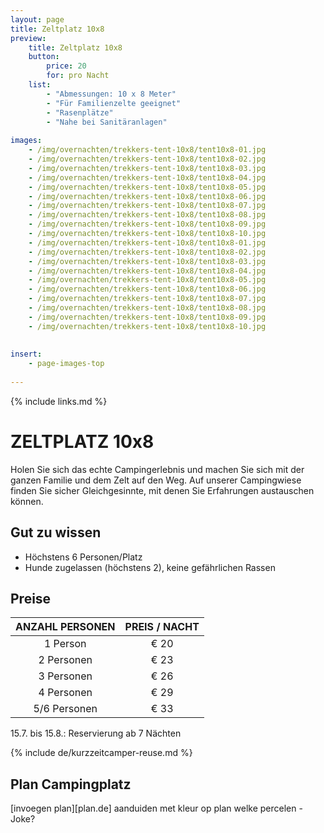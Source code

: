 ```yaml
---
layout: page
title: Zeltplatz 10x8
preview: 
    title: Zeltplatz 10x8
    button:
        price: 20
        for: pro Nacht
    list:
        - "Abmessungen: 10 x 8 Meter"
        - "Für Familienzelte geeignet"
        - "Rasenplätze"
        - "Nahe bei Sanitäranlagen"
       
images:
    - /img/overnachten/trekkers-tent-10x8/tent10x8-01.jpg
    - /img/overnachten/trekkers-tent-10x8/tent10x8-02.jpg
    - /img/overnachten/trekkers-tent-10x8/tent10x8-03.jpg
    - /img/overnachten/trekkers-tent-10x8/tent10x8-04.jpg
    - /img/overnachten/trekkers-tent-10x8/tent10x8-05.jpg
    - /img/overnachten/trekkers-tent-10x8/tent10x8-06.jpg
    - /img/overnachten/trekkers-tent-10x8/tent10x8-07.jpg
    - /img/overnachten/trekkers-tent-10x8/tent10x8-08.jpg
    - /img/overnachten/trekkers-tent-10x8/tent10x8-09.jpg
    - /img/overnachten/trekkers-tent-10x8/tent10x8-10.jpg
    - /img/overnachten/trekkers-tent-10x8/tent10x8-01.jpg
    - /img/overnachten/trekkers-tent-10x8/tent10x8-02.jpg
    - /img/overnachten/trekkers-tent-10x8/tent10x8-03.jpg
    - /img/overnachten/trekkers-tent-10x8/tent10x8-04.jpg
    - /img/overnachten/trekkers-tent-10x8/tent10x8-05.jpg
    - /img/overnachten/trekkers-tent-10x8/tent10x8-06.jpg
    - /img/overnachten/trekkers-tent-10x8/tent10x8-07.jpg
    - /img/overnachten/trekkers-tent-10x8/tent10x8-08.jpg
    - /img/overnachten/trekkers-tent-10x8/tent10x8-09.jpg
    - /img/overnachten/trekkers-tent-10x8/tent10x8-10.jpg
    
    
insert:
    - page-images-top
    
---
```


{% include links.md %}

# ZELTPLATZ 10x8
Holen Sie sich das echte Campingerlebnis und machen Sie sich mit der ganzen Familie und dem Zelt auf den Weg. Auf unserer Campingwiese finden Sie sicher Gleichgesinnte, mit denen Sie Erfahrungen austauschen können.  

## Gut zu wissen
- Höchstens 6 Personen/Platz
- Hunde zugelassen (höchstens 2), keine gefährlichen Rassen

## Preise
ANZAHL PERSONEN | PREIS / NACHT     
:-------------:|:-----------:|
1 Person       |€ 20               
2 Personen     |€ 23                   
3 Personen     |€ 26       
4 Personen     |€ 29             
5/6 Personen   |€ 33       

15.7. bis 15.8.: Reservierung ab 7 Nächten

{% include de/kurzzeitcamper-reuse.md %}

## Plan Campingplatz

[invoegen plan][plan.de]
aanduiden met kleur op plan welke percelen - Joke?